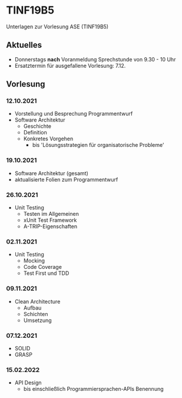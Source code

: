 # TINF19B5
Unterlagen zur Vorlesung ASE (TINF19B5)


## Aktuelles

* Donnerstags **nach** Voranmeldung Sprechstunde von 9.30 - 10 Uhr
* Ersatztermin für ausgefallene Vorlesung: 7.12.


## Vorlesung

### 12.10.2021

* Vorstellung und Besprechung Programmentwurf
* Software Architektur
  * Geschichte
  * Definition
  * Konkretes Vorgehen
    * bis 'Lösungsstrategien für organisatorische Probleme'

### 19.10.2021
* Software Architektur (gesamt)
* aktualisierte Folien zum Programmentwurf


### 26.10.2021
* Unit Testing
  * Testen im Allgemeinen
  * xUnit Test Framework
  * A-TRIP-Eigenschaften

### 02.11.2021
* Unit Testing
  * Mocking
  * Code Coverage
  * Test First und TDD

### 09.11.2021
* Clean Architecture
  * Aufbau
  * Schichten
  * Umsetzung

### 07.12.2021
* SOLID
* GRASP


### 15.02.2022
* API Design
  * bis einschließlich Programmiersprachen-APIs Benennung
